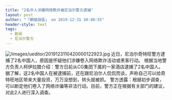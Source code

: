 ```yaml
---
title: "2名华人涉嫌网络欺诈被尼泊尔警方逮捕"
layout: post
author: "「網絡設區」 on 2019-12-31 10:40:55"
header-style: text
tags:
  - 新闻
  - 尼泊尔警方
---
```


<img src="https://images.feileyuan.com/images/ueditor/2019123110420000122923.jpg" title="未标题-1" alt="/images/ueditor/2019123110420000122923.jpg">
近日，尼泊尔奇特旺警方逮捕了2名中国人，原因是怀疑他们涉嫌卷入网络欺诈活动或黑客行动。
根据当地警方负责人柯伊拉腊介绍：警方日前从CG集团下属的一家酒店逮捕了2名中国人。
据了解，这2名中国人在被逮捕前，还在跟尼泊尔人侃侃而谈，声称自己可以给奇特旺地区带来大量投资，万万没想到，转头就被抓。
警方透露：根据初步调查，可以断定他们卷入了网络诈骗等非法行动。目前，警方正在根据有关部门的建议，对此2人进行深入调查。

